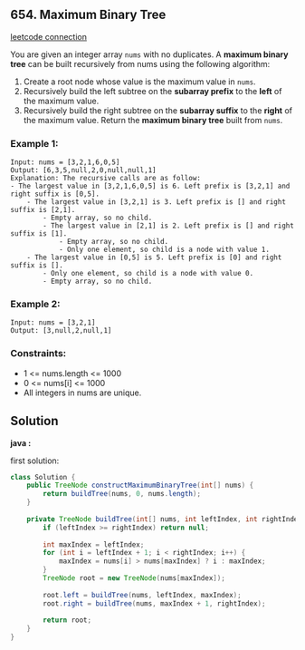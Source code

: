 ## 654. Maximum Binary Tree

[leetcode connection](https://leetcode.com/problems/maximum-binary-tree/)

You are given an integer array `nums` with no duplicates. A **maximum binary tree** can be built recursively from nums using the following algorithm:

1. Create a root node whose value is the maximum value in `nums`.
2. Recursively build the left subtree on the **subarray prefix** to the **left** of the maximum value.
3. Recursively build the right subtree on the **subarray suffix** to the **right** of the maximum value.
Return the **maximum binary tree** built from `nums`.

### Example 1:
```
Input: nums = [3,2,1,6,0,5]
Output: [6,3,5,null,2,0,null,null,1]
Explanation: The recursive calls are as follow:
- The largest value in [3,2,1,6,0,5] is 6. Left prefix is [3,2,1] and right suffix is [0,5].
    - The largest value in [3,2,1] is 3. Left prefix is [] and right suffix is [2,1].
        - Empty array, so no child.
        - The largest value in [2,1] is 2. Left prefix is [] and right suffix is [1].
            - Empty array, so no child.
            - Only one element, so child is a node with value 1.
    - The largest value in [0,5] is 5. Left prefix is [0] and right suffix is [].
        - Only one element, so child is a node with value 0.
        - Empty array, so no child.
```

### Example 2:
```
Input: nums = [3,2,1]
Output: [3,null,2,null,1]
```

### Constraints:

* 1 <= nums.length <= 1000
* 0 <= nums[i] <= 1000
* All integers in nums are unique.

## Solution

**java :**

first solution:
```java
class Solution {
    public TreeNode constructMaximumBinaryTree(int[] nums) {
        return buildTree(nums, 0, nums.length);
    }
    
    private TreeNode buildTree(int[] nums, int leftIndex, int rightIndex) {
        if (leftIndex >= rightIndex) return null;
        
        int maxIndex = leftIndex;
        for (int i = leftIndex + 1; i < rightIndex; i++) {
            maxIndex = nums[i] > nums[maxIndex] ? i : maxIndex;
        }
        TreeNode root = new TreeNode(nums[maxIndex]);
        
        root.left = buildTree(nums, leftIndex, maxIndex);
        root.right = buildTree(nums, maxIndex + 1, rightIndex);
        
        return root;
    }
}
```